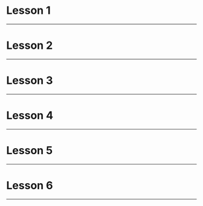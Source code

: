 # Lesson 1

---

# Lesson 2

---

# Lesson 3

---

# Lesson 4

---

# Lesson 5

---

# Lesson 6

---
